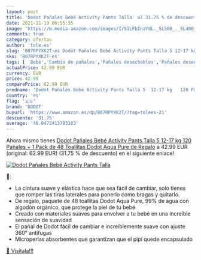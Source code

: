 ```yaml
---
layout: post
title: 'Dodot Pañales Bebé Activity Pants Talla  al 31.75 % de descuento'
date: 2021-11-19 06:55:35
image: 'https://m.media-amazon.com/images/I/51LFbInaYdL._SL500_._SL400_.jpg'
comments: true
category: ofertas
author: 'tole.es'
slug: 'B07RPYXK2T-es Dodot Pañales Bebé Activity Pants Talla 5 12-17 kg 120...'
sku: 'B07RPYXK2T-es'
tags: [ 'Bebé','Cambio de pañales','Pañales desechables','Pañales desechables para bebés','Pañales para bebé','bebé','dodot','pañales', ]
actualPrice: 42.99 EUR
currency: EUR
price: 42.99
comparePrice: 62.99 EUR
prodname: 'Dodot Pañales Bebé Activity Pants Talla 5  12-17 kg   120 Pañales + 1 Pack de 48 Toallitas Dodot Aqua Pure de Regalo'
country: 'es'
flag: '🇪🇸'
brand: 'DODOT'
buyurl: 'https://www.amazon.es/dp/B07RPYXK2T/?tag=tolees-21'
descuento: '31.75'
average: '46.0472413793103'
---
```


Ahora mismo tienes [Dodot Pañales Bebé Activity Pants Talla 5  12-17 kg   120 Pañales + 1 Pack de 48 Toallitas Dodot Aqua Pure de Regalo](https://www.amazon.es/dp/B07RPYXK2T/?tag=tolees-21) a 42.99 EUR (original: 62.99 EUR) (31.75 %  de descuento) en el siguiente enlace!

[![Dodot Pañales Bebé Activity Pants Talla ](https://m.media-amazon.com/images/I/51LFbInaYdL._SL500_._SL400_.jpg)](https://www.amazon.es/dp/B07RPYXK2T/?tag=tolees-21)

🔎:

- La cintura suave y elástica hace que sea fácil de cambiar, solo tienes que romper las tiras laterales para ponerlo como bragas y quitarlo.
- De regalo, paquete de 48 toallitas Dodot Aqua Pure, 99% de agua con algodón orgánico, que protege la piel de tu bebé
- Creado con materiales suaves para envolver a tu bebé en una increíble sensación de suavidad
- El pañal de Dodot fácil de cambiar e increíblemente suave con ajuste 360° antifugas
- Microperlas absorbentes que garantizan que el pipí quede encapsulado

[🛒 Visítala!!!](https://www.amazon.es/dp/B07RPYXK2T/?tag=tolees-21)
